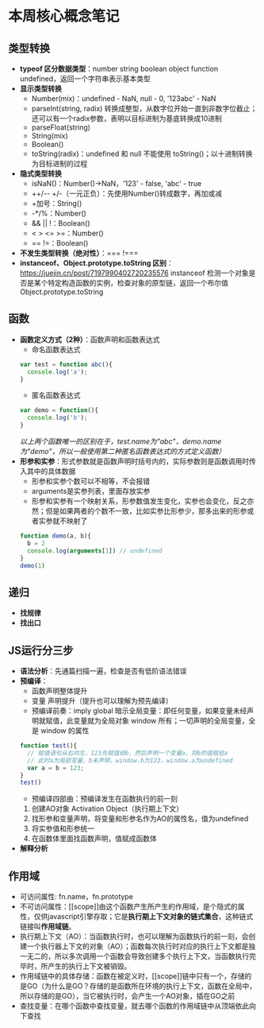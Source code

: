 # 本周核心概念笔记

## 类型转换

- **typeof 区分数据类型**：number string boolean object function undefined，返回一个字符串表示基本类型
- **显示类型转换**
  - Number(mix)：undefined - NaN, null - 0, '123abc' - NaN
  - parseInt(string, radix) 转换成整型，从数字位开始一直到非数字位截止；还可以有一个radix参数，表明以目标进制为基底转换成10进制
  - parseFloat(string)
  - String(mix)
  - Boolean()
  - toString(radix)：undefined 和 null 不能使用 toString()；以十进制转换为目标进制的过程
- **隐式类型转换**
  - isNaN()：Number()->NaN，'123' - false, 'abc' - true
  - ++/-- +/-（一元正负）：先使用Number()转成数字，再加或减
  - +加号：String()
  - -*/%：Number()
  - && || !：Boolean()
  - < > <= >=：Number()
  - == !=：Boolean()
- **不发生类型转换（绝对性）**：=== !===
- **instanceof、Object.prototype.toString 区别**：https://juejin.cn/post/7197990402720235576
  instanceof 检测一个对象是否是某个特定构造函数的实例，检查对象的原型链，返回一个布尔值
  Object.prototype.toString

## 函数

- **函数定义方式（2种）**：函数声明和函数表达式 
  - 命名函数表达式
  ```javascript
  var test = function abc(){
    console.log('a');
  }
  ```
  - 匿名函数表达式
  ```javascript
  var demo = function(){
    console.log('b');
  }
  ```
  *以上两个函数唯一的区别在于，test.name为"abc"，demo.name为"demo"，所以一般使用第二种匿名函数表达式的方式定义函数）*
- **形参和实参**：形式参数就是函数声明时括号内的，实际参数则是函数调用时传入其中的具体数据
  - 形参和实参个数可以不相等，不会报错
  - arguments是实参列表，里面存放实参
  - 形参和实参有一个映射关系，形参数值发生变化，实参也会变化，反之亦然；但是如果两者的个数不一致，比如实参比形参少，那多出来的形参或者实参就不映射了
  ```javascript
  function demo(a, b){
    b = 2
    console.log(arguments[1]) // undefined
  }
  demo(1)
  ```

## 递归
- **找规律**
- **找出口**

## JS运行分三步
- **语法分析**：先通篇扫描一遍，检查是否有低阶语法错误
- **预编译**：
  - 函数声明整体提升
  - 变量 声明提升（提升也可以理解为预先编译）
  - 预编译前奏：imply global 暗示全局变量：即任何变量，如果变量未经声明就赋值，此变量就为全局对象 window 所有；一切声明的全局变量，全是 window 的属性
  ```javascript
  function test(){
    // 赋值语句从右向左，123先赋值给b，然后声明一个变量a，将b的值赋给a
    // 此时a为局部变量，b未声明，window.b为123，window.a为undefined
    var a = b = 123; 
  }
  test()
  ```
  - 预编译四部曲：预编译发生在函数执行的前一刻
  1. 创建AO对象 Activation Object（执行期上下文）
  2. 找形参和变量声明，将变量和形参名作为AO的属性名，值为undefined
  3. 将实参值和形参统一
  4. 在函数体里面找函数声明，值赋成函数体
- **解释分析**

## 作用域
- 可访问属性: fn.name，fn.prototype
- 不可访问属性：[[scope]]由这个函数产生所产生的作用域，是个隐式的属性，仅供javascript引擎存取；它是**执行期上下文对象的链式集合**，这种链式链接叫**作用域链**。
- 执行期上下文（AO）：当函数执行时，也可以理解为函数执行的前一刻，会创建一个执行器上下文的对象（AO）；函数每次执行时对应的执行上下文都是独一无二的，所以多次调用一个函数会导致创建多个执行上下文，当函数执行完毕时，所产生的执行上下文被销毁。
- 作用域链中的具体存储：函数在被定义时，[[scope]]链中只有一个，存储的是GO（为什么是GO？存储的是函数所在环境的执行上下文，函数在全局中，所以存储的是GO），当它被执行时，会产生一个AO对象，插在GO之前
- 查找变量：在哪个函数中查找变量，就去哪个函数的作用域链中从顶端依此向下查找


